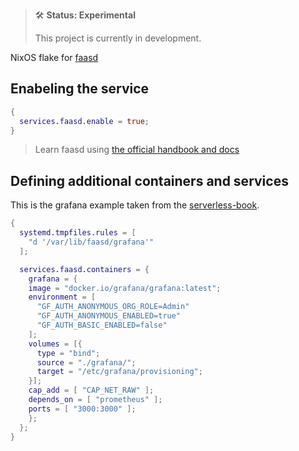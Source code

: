 > 🛠 **Status: Experimental**
>
> This project is currently in development.

NixOS flake for [faasd](https://github.com/openfaas/faasd)

## Enabeling the service
```nix
{
  services.faasd.enable = true;
}
```

> Learn faasd using [the official handbook and docs](https://gumroad.com/l/serverless-for-everyone-else)

## Defining additional containers and services
This is the grafana example taken from the [serverless-book](https://gumroad.com/l/serverless-for-everyone-else).
```nix
{
  systemd.tmpfiles.rules = [
    "d '/var/lib/faasd/grafana'"
  ];

  services.faasd.containers = {
    grafana = {
    image = "docker.io/grafana/grafana:latest";
    environment = [
      "GF_AUTH_ANONYMOUS_ORG_ROLE=Admin"
      "GF_AUTH_ANONYMOUS_ENABLED=true"
      "GF_AUTH_BASIC_ENABLED=false"
    ];
    volumes = [{ 
      type = "bind";
      source = "./grafana/";
      target = "/etc/grafana/provisioning";
    }];
    cap_add = [ "CAP_NET_RAW" ];
    depends_on = [ "prometheus" ];
    ports = [ "3000:3000" ];
    };
  };
}
```
